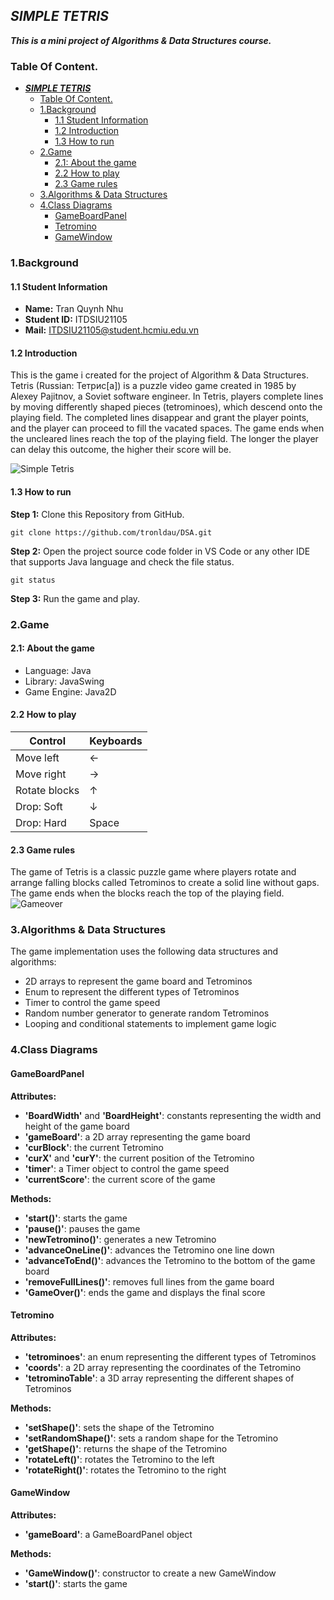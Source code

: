 ## ***SIMPLE TETRIS***
_**This is a mini project of Algorithms & Data Structures course.**_
### Table Of Content.
- [***SIMPLE TETRIS***](#simple-tetris)
  - [Table Of Content.](#table-of-content)
  - [1.Background](#1background)
    - [1.1 Student Information](#11-student-information)
    - [1.2 Introduction](#12-introduction)
    - [1.3 How to run](#13-how-to-run)
  - [2.Game](#2game)
    - [2.1: About the game](#21-about-the-game)
    - [2.2 How to play](#22-how-to-play)
    - [2.3 Game rules](#23-game-rules)
  - [3.Algorithms \& Data Structures](#3algorithms--data-structures)
  - [4.Class Diagrams](#4class-diagrams)
    - [GameBoardPanel](#gameboardpanel)
    - [Tetromino](#tetromino)
    - [GameWindow](#gamewindow)

### 1.Background
#### 1.1 Student Information
- **Name:** Tran Quynh Nhu
- **Student ID:** ITDSIU21105
- **Mail:** ITDSIU21105@student.hcmiu.edu.vn
#### 1.2 Introduction
This is the game i created for the project of Algorithm & Data Structures. Tetris (Russian: Тетрис[a]) is a puzzle video game created in 1985 by Alexey Pajitnov, a Soviet software engineer. In Tetris, players complete lines by moving differently shaped pieces (tetrominoes), which descend onto the playing field. The completed lines disappear and grant the player points, and the player can proceed to fill the vacated spaces. The game ends when the uncleared lines reach the top of the playing field. The longer the player can delay this outcome, the higher their score will be.

![Simple Tetris](play_tetris.png)
#### 1.3 How to run
**Step 1:** Clone this Repository from GitHub.

    git clone https://github.com/tronldau/DSA.git

**Step 2:** Open the project source code folder in VS Code or any other IDE that supports Java language and check the file status.

    git status

**Step 3:** Run the game and play.
### 2.Game
#### 2.1: About the game
- Language: Java
- Library: JavaSwing
- Game Engine: Java2D
#### 2.2 How to play
|  Control |  Keyboards |
|---|---|
| Move left  |   ←  |
| Move right |  → |
| Rotate blocks | ↑ |
| Drop: Soft| ↓ |
| Drop: Hard | Space |
#### 2.3 Game rules
The game of Tetris is a classic puzzle game where players rotate and arrange falling blocks called Tetrominos to create a solid line without gaps. The game ends when the blocks reach the top of the playing field.
![Gameover](gameover.png)
### 3.Algorithms & Data Structures
The game implementation uses the following data structures and algorithms:

- 2D arrays to represent the game board and Tetrominos
- Enum to represent the different types of Tetrominos
- Timer to control the game speed
- Random number generator to generate random Tetrominos
- Looping and conditional statements to implement game logic
### 4.Class Diagrams
#### GameBoardPanel
**Attributes:**

- **'BoardWidth'** and **'BoardHeight'**: constants representing the width and height of the game board
- **'gameBoard'**: a 2D array representing the game board
- **'curBlock'**: the current Tetromino
- **'curX'** and **'curY'**: the current position of the Tetromino
- **'timer'**: a Timer object to control the game speed
- **'currentScore'**: the current score of the game
  
**Methods:**
- **'start()'**: starts the game
- **'pause()'**: pauses the game
- **'newTetromino()'**: generates a new Tetromino
- **'advanceOneLine()'**: advances the Tetromino one line down
- **'advanceToEnd()'**: advances the Tetromino to the bottom of the game board
- **'removeFullLines()'**: removes full lines from the game board
- **'GameOver()'**: ends the game and displays the final score
#### Tetromino

**Attributes:**

- **'tetrominoes'**: an enum representing the different types of Tetrominos
- **'coords'**: a 2D array representing the coordinates of the Tetromino
- **'tetrominoTable'**: a 3D array representing the different shapes of Tetrominos
  
**Methods:**

- **'setShape()'**: sets the shape of the Tetromino
- **'setRandomShape()'**: sets a random shape for the Tetromino
- **'getShape()'**: returns the shape of the Tetromino
- **'rotateLeft()'**: rotates the Tetromino to the left
- **'rotateRight()'**: rotates the Tetromino to the right
#### GameWindow
**Attributes:**

- **'gameBoard'**: a GameBoardPanel object
  
**Methods:**
- **'GameWindow()'**: constructor to create a new GameWindow
- **'start()'**: starts the game
